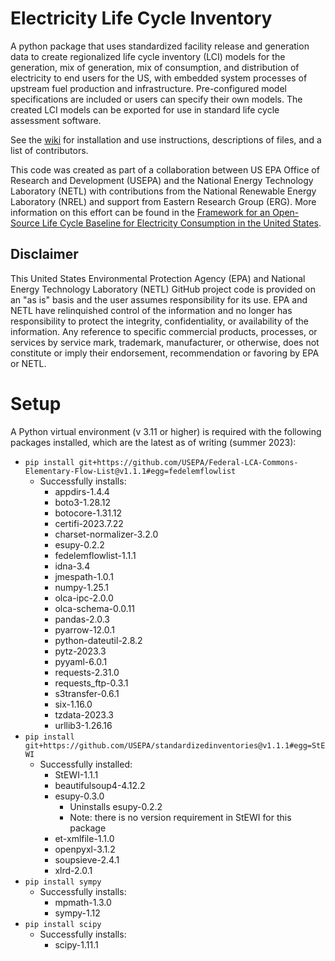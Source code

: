 # Electricity Life Cycle Inventory

A python package that uses standardized facility release and generation data to create regionalized life cycle inventory (LCI) models for the generation,
 mix of generation, mix of consumption, and distribution of electricity to end users for the US, with embedded system processes of upstream fuel production and infrastructure. Pre-configured model specifications are included or users can specify their own models. The created LCI models can be exported
 for use in standard life cycle assessment software.

See the [wiki](http://github.com/USEPA/ElectricityLCI/wiki) for installation and use instructions, descriptions of files, and a list of contributors.

This code was created as part of a collaboration between US EPA Office of Research and Development (USEPA) and the National Energy Technology Laboratory (NETL) with contributions from the National Renewable Energy Laboratory (NREL) and support from Eastern Research Group (ERG). More information on this effort can be found in the [Framework for an Open-Source Life Cycle Baseline for Electricity Consumption in the United States](https://netl.doe.gov/energy-analysis/details?id=4004).

## Disclaimer

This United States Environmental Protection Agency (EPA) and National Energy Technology Laboratory (NETL) GitHub project code is provided on an "as is" basis
and the user assumes responsibility for its use. EPA and NETL have relinquished control of the information and no longer
has responsibility to protect the integrity, confidentiality, or availability of the information.
Any reference to specific commercial products, processes, or services by service mark, trademark, manufacturer,
or otherwise, does not constitute or imply their endorsement, recommendation or favoring by EPA or NETL.

# Setup
A Python virtual environment (v 3.11 or higher) is required with the following packages installed, which are the latest as of writing (summer 2023):

+ `pip install git+https://github.com/USEPA/Federal-LCA-Commons-Elementary-Flow-List@v1.1.1#egg=fedelemflowlist`
    * Successfully installs:
        + appdirs-1.4.4
        + boto3-1.28.12
        + botocore-1.31.12
        + certifi-2023.7.22
        + charset-normalizer-3.2.0
        + esupy-0.2.2
        + fedelemflowlist-1.1.1
        + idna-3.4
        + jmespath-1.0.1
        + numpy-1.25.1
        + olca-ipc-2.0.0
        + olca-schema-0.0.11
        + pandas-2.0.3
        + pyarrow-12.0.1
        + python-dateutil-2.8.2
        + pytz-2023.3
        + pyyaml-6.0.1
        + requests-2.31.0
        + requests_ftp-0.3.1
        + s3transfer-0.6.1
        + six-1.16.0
        + tzdata-2023.3
        + urllib3-1.26.16
+ `pip install git+https://github.com/USEPA/standardizedinventories@v1.1.1#egg=StEWI`
    * Successfully installed:
        + StEWI-1.1.1
        + beautifulsoup4-4.12.2
        + esupy-0.3.0
            - Uninstalls esupy-0.2.2
            - Note: there is no version requirement in StEWI for this package
        + et-xmlfile-1.1.0
        + openpyxl-3.1.2
        + soupsieve-2.4.1
        + xlrd-2.0.1
+ `pip install sympy`
    * Successfully installs:
        + mpmath-1.3.0
        + sympy-1.12
+ `pip install scipy`
    * Successfully installs:
        + scipy-1.11.1
